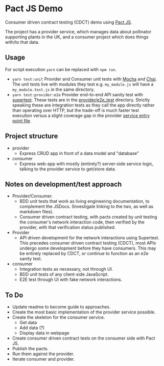 # Pact JS Demo
Consumer driven contract testing (CDCT) demo using [Pact JS](https://github.com/pact-foundation/pact-js).

The project has a provider service, which manages data about pollinator supporting plants in the UK, and a consumer project which does things with/to that data.

## Usage
For script execution `yarn` can be replaced with `npm run`.

 * `yarn test:unit` Provider and Consumer unit tests with [Mocha](https://mochajs.org) and [Chai](https://www.chaijs.com). The unit tests live with modules they test e.g. `my_module.js` will have a `my_module.test.js` in the same directory.
 * `yarn test:provider:e2e` Provider end-to-end API sanity test with [supertest](https://github.com/visionmedia/supertest). These tests are in the [provider/e2e_test](provider/e2e_test) directory. Strictly speaking these are integration tests as they call the app directly rather than operating over HTTP, but the trade-off is much faster test execution versus a slight coverage gap in the provider [service entry point file](provider/support_species_service.js).

## Project structure
 * provider
   * Express CRUD app in front of a data model and "database"
 * consumer
   * Express web-app with mostly (entirely?) server-side service logic, talking to the provider service to get/store data.

## Notes on development/test approach
  * Provider/Consumer.
    * BDD unit tests that work as living engineering documentation, to complement the JSDocs. (Investigate linking to the two, as well as markdown files).
    * Consumer driven contract testing, with pacts created by unit testing the consumer's network interaction code, then verified by the provider, with that verification status published.
  * Provider
    * API driven development for the network interactions using Supertest. This precedes consumer driven contract testing (CDCT), most APIs undergo some development before they have consumers. This may be entirely replaced by CDCT, or continue to function as an e2e sanity test.
  * consumer
    * Integration tests as necessary, not through UI.
    * BDD unit tests of any client-side JavaScript.
    * E2E test through UI with fake network interactions.

## To Do
  * Update readme to become guide to approaches.
  * Create the most basic implementation of the provider service possible.
  * Create the skeleton for the consumer service.
    * Get data
    * Add data (?)
    * Display data in webpage
  * Create consumer driven contract tests on the consumer side with Pact JS.
  * Publish the pacts.
  * Run them against the provider.
  * Iterate consumer and provider.
